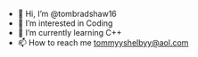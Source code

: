 - 👋 Hi, I’m @tombradshaw16
- 👀 I’m interested in Coding
- 🌱 I’m currently learning C++
- 📫 How to reach me tommyyshelbyy@aol.com

<!---
tombradshaw16/tombradshaw16 is a ✨ special ✨ repository because its `README.md` (this file) appears on your GitHub profile.
You can click the Preview link to take a look at your changes.
--->
